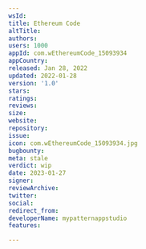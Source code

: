 ```yaml
---
wsId: 
title: Ethereum Code
altTitle: 
authors: 
users: 1000
appId: com.wEthereumCode_15093934
appCountry: 
released: Jan 28, 2022
updated: 2022-01-28
version: '1.0'
stars: 
ratings: 
reviews: 
size: 
website: 
repository: 
issue: 
icon: com.wEthereumCode_15093934.jpg
bugbounty: 
meta: stale
verdict: wip
date: 2023-01-27
signer: 
reviewArchive: 
twitter: 
social: 
redirect_from: 
developerName: mypatternappstudio
features: 

---
```


